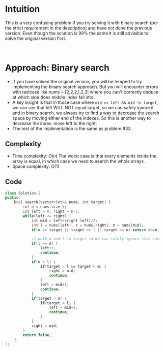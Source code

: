 # Intuition

This is a very confusing problem if you try solving it with binary search (per the strict requirement in the description) and have not done the previous version. Even though the solution is 99% the same it is still advisible to solve the original version first.

<p>&nbsp;</p>

# Approach: Binary search

- If you have solved the original version, you will be temped to try implementing the binary search approach. But you will encounter errors with testcase like nums = [2,2,2,1,2,3] where you can't correctly deduce at which side does middle index fall into.
- A key insight is that in those case where `mid == left && mid != target`, we can see that left WILL NOT equal target, so we can safely ignore it and in binary search, we always try to find a way to decrease the search space by moving either end of the indexes. So this is another way to decrease the index: move left to the right.
- The rest of the implimentation is the same as problem #33.

## Complexity
- Time complexity: $O(n)$ The worst case is that every elements inside the array is equal, in which case we need to search the whole arrays.
- Space complexity: $O(1)$

## Code 

```cpp
class Solution {
public:
    bool search(vector<int>& nums, int target) {
        int n = nums.size();
        int left = 0, right = n-1;
        while(left <= right) {
            int mid = left+(right-left)/2;
            int l = nums[left], r = nums[right], m = nums[mid];
            if(m == target || target == l || target == m) return true;
            
            // both m and l != target so we can safely ignore this current left index
            if(l == m) {
                left++;
                continue;
            }
            if(m > l) {
                if(target > l && target < m) {
                    right = mid;
                    continue;
                }
                left = mid+1;
                continue;
            }
            if(target > m) {
                if(target < l) {
                    left = mid+1;
                    continue;
                }
            }
            right = mid;
        }
        return false;
    }
};
```